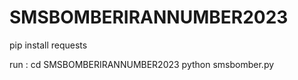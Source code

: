 # SMSBOMBERIRANNUMBER2023


pip install requests


run : cd SMSBOMBERIRANNUMBER2023
python smsbomber.py
